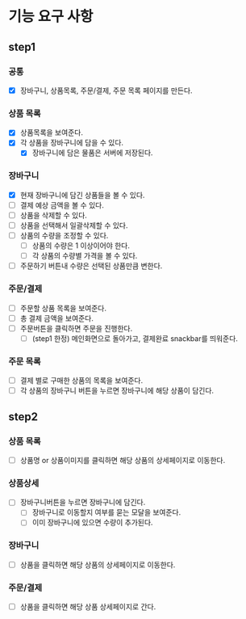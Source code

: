 # 기능 요구 사항

## step1

### 공통

- [x] 장바구니, 상품목록, 주문/결제, 주문 목록 페이지를 만든다.

### 상품 목록

- [x] 상품목록을 보여준다.
- [x] 각 상품을 장바구니에 담을 수 있다.
  - [x] 장바구니에 담은 물품은 서버에 저장된다.

### 장바구니

- [x] 현재 장바구니에 담긴 상품들을 볼 수 있다.
- [ ] 결제 예상 금액을 볼 수 있다.
- [ ] 상품을 삭제할 수 있다.
- [ ] 상품을 선택해서 일괄삭제할 수 있다.
- [ ] 상품의 수량을 조정할 수 있다.
  - [ ] 상품의 수량은 1 이상이어야 한다.
  - [ ] 각 상품의 수량별 가격을 볼 수 있다.
- [ ] 주문하기 버튼내 수량은 선택된 상품만큼 변한다.

### 주문/결제

- [ ] 주문할 상품 목록을 보여준다.
- [ ] 총 결제 금액을 보여준다.
- [ ] 주문버튼을 클릭하면 주문을 진행한다.
  - [ ] (step1 한정) 메인화면으로 돌아가고, 결제완료 snackbar를 띄워준다.

### 주문 목록

- [ ] 결제 별로 구매한 상품의 목록을 보여준다.
- [ ] 각 상품의 장바구니 버튼을 누르면 장바구니에 해당 상품이 담긴다.

## step2

### 상품 목록

- [ ] 상품명 or 상품이미지를 클릭하면 해당 상품의 상세페이지로 이동한다.

### 상품상세

- [ ] 장바구니버튼을 누르면 장바구니에 담긴다.
  - [ ] 장바구니로 이동할지 여부를 묻는 모달을 보여준다.
  - [ ] 이미 장바구니에 있으면 수량이 추가된다.

### 장바구니

- [ ] 상품을 클릭하면 해당 상품의 상세페이지로 이동한다.

### 주문/결제

- [ ] 상품을 클릭하면 해당 상품 상세페이지로 간다.
